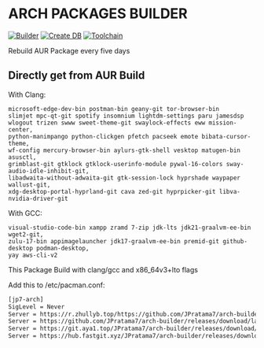# ARCH PACKAGES BUILDER
[![Builder](https://github.com/JPratama7/arch-builder/actions/workflows/build.yml/badge.svg?branch=main)](https://github.com/JPratama7/arch-builder/actions/workflows/build.yml) [![Create DB](https://github.com/JPratama7/arch-builder/actions/workflows/publish.yml/badge.svg)](https://github.com/JPratama7/arch-builder/actions/workflows/publish.yml)
[![Toolchain](https://github.com/JPratama7/arch-builder/actions/workflows/toolchain.yml/badge.svg)](https://github.com/JPratama7/arch-builder/actions/workflows/toolchain.yml)

Rebuild AUR Package every five days

## Directly get from AUR Build 
With Clang: 
```
microsoft-edge-dev-bin postman-bin geany-git tor-browser-bin 
slimjet mpc-qt-git spotify insomnium lightdm-settings paru jamesdsp 
wlogout trizen swww sweet-theme-git swaylock-effects eww mission-center,
python-manimpango python-clickgen pfetch pacseek emote bibata-cursor-theme,
wf-config mercury-browser-bin aylurs-gtk-shell vesktop matugen-bin asusctl,
grimblast-git gtklock gtklock-userinfo-module pywal-16-colors sway-audio-idle-inhibit-git,
libadwaita-without-adwaita-git gtk-session-lock hyprshade waypaper wallust-git,
xdg-desktop-portal-hyprland-git cava zed-git hyprpicker-git libva-nvidia-driver-git
```
With GCC:
```
visual-studio-code-bin xampp zramd 7-zip jdk-lts jdk21-graalvm-ee-bin wget2-git,
zulu-17-bin appimagelauncher jdk17-graalvm-ee-bin premid-git github-desktop podman-desktop,
yay aws-cli-v2
```


This Package Build with clang/gcc and x86_64v3+lto flags

Add this to /etc/pacman.conf: 
```bash
[jp7-arch]
SigLevel = Never
Server = https://r.zhullyb.top/https://github.com/JPratama7/arch-builder/releases/download/latest/
Server = https://github.com/JPratama7/arch-builder/releases/download/latest/
Server = https://git.aya1.top/JPratama7/arch-builder/releases/download/latest/
Server = https://hub.fastgit.xyz/JPratama7/arch-builder/releases/download/latest/
```
